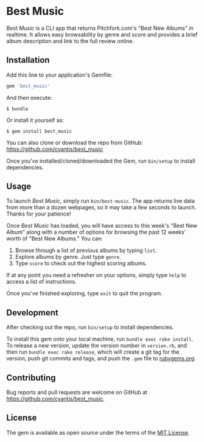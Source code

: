 # Best Music

_Best Music_ is a CLI app that returns Pitchfork.com's "Best New Albums" in realtime. It allows easy browsability by genre and score and provides a brief album description and link to the full review online.

## Installation

Add this line to your application's Gemfile:

```ruby
gem 'best_music'
```

And then execute:

    $ bundle

Or install it yourself as:

    $ gem install best_music

You can also clone or download the repo from GitHub: https://github.com/cyantis/best_music

Once you've installed/cloned/downloaded the Gem, run `bin/setup` to install dependencies.

## Usage

To launch _Best Music_, simply run `bin/best-music`. The app returns live data from more than a dozen webpages, so it may take a few seconds to launch. Thanks for your patience!

Once _Best Music_ has loaded, you will have access to this week's "Best New Album" along with a number of options for browsing the past 12 weeks' worth of "Best New Albums." You can:

1. Browse through a list of previous albums by typing `list`.
2. Explore albums by genre. Just type `genre`.
3. Type `score` to check out the highest scoring albums.

If at any point you need a refresher on your options, simply type `help` to access a list of instructions.

Once you've finished exploring, type `exit` to quit the program.

## Development

After checking out the repo, run `bin/setup` to install dependencies.

To install this gem onto your local machine, run `bundle exec rake install`. To release a new version, update the version number in `version.rb`, and then run `bundle exec rake release`, which will create a git tag for the version, push git commits and tags, and push the `.gem` file to [rubygems.org](https://rubygems.org).

## Contributing

Bug reports and pull requests are welcome on GitHub at https://github.com/cyantis/best_music.

## License

The gem is available as open source under the terms of the [MIT License](https://opensource.org/licenses/MIT).
